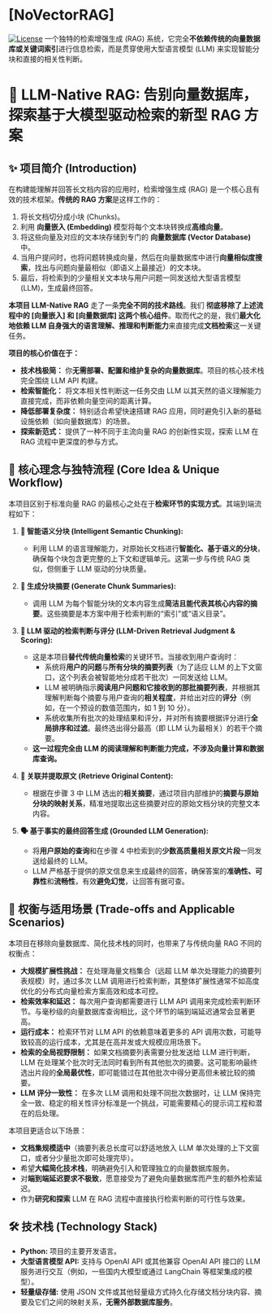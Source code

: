 # [NoVectorRAG]

[![License](https://img.shields.io/badge/License-GPL_v3-blue.svg)](https://www.gnu.org/licenses/gpl-3.0) 一个独特的检索增强生成 (RAG) 系统，它完全**不依赖传统的向量数据库或关键词索引**进行信息检索，而是贯穿使用大型语言模型 (LLM) 来实现智能分块和直接的相关性判断。

# 🎉 LLM-Native RAG: 告别向量数据库，探索基于大模型驱动检索的新型 RAG 方案

## ✨ 项目简介 (Introduction)

在构建能理解并回答长文档内容的应用时，检索增强生成 (RAG) 是一个核心且有效的技术框架。**传统的 RAG 方案**是这样工作的：

1.  将长文档切分成小块 (Chunks)。
2.  利用 **向量嵌入 (Embedding)** 模型将每个文本块转换成**高维向量**。
3.  将这些向量及对应的文本块存储到专门的 **向量数据库 (Vector Database)** 中。
4.  当用户提问时，也将问题转换成向量，然后在向量数据库中进行**向量相似度搜索**，找出与问题向量最相似（即语义上最接近）的文本块。
5.  最后，将检索到的少量相关文本块与用户问题一同发送给大型语言模型 (LLM)，生成最终回答。

**本项目 LLM-Native RAG** 走了一条**完全不同的技术路线**。我们 **彻底移除了上述流程中的 [向量嵌入] 和 [向量数据库] 这两个核心组件**。取而代之的是，我们**最大化地依赖 LLM 自身强大的语言理解、推理和判断能力**来直接完成**文档检索**这一关键任务。

**项目的核心价值在于：**

* **技术栈极简：** 你**无需部署、配置和维护复杂的向量数据库**。项目的核心技术栈完全围绕 LLM API 构建。
* **检索智能化：** 将文本相关性判断这一任务交由 LLM 以其天然的语义理解能力直接完成，而非依赖向量空间的距离计算。
* **降低部署复杂度：** 特别适合希望快速搭建 RAG 应用，同时避免引入新的基础设施依赖（如向量数据库）的场景。
* **探索新范式：** 提供了一种不同于主流向量 RAG 的创新性实现，探索 LLM 在 RAG 流程中更深度的参与方式。

## 🚀 核心理念与独特流程 (Core Idea & Unique Workflow)

本项目区别于标准向量 RAG 的最核心之处在于**检索环节的实现方式**。其端到端流程如下：

1.  **📄 智能语义分块 (Intelligent Semantic Chunking):**
    * 利用 LLM 的语言理解能力，对原始长文档进行**智能化、基于语义的分块**，确保每个块包含更完整的上下文和逻辑单元。这第一步与传统 RAG 类似，但侧重于 LLM 驱动的分块质量。

2.  **📑 生成分块摘要 (Generate Chunk Summaries):**
    * 调用 LLM 为每个智能分块的文本内容生成**简洁且能代表其核心内容的摘要**。这些摘要是本方案中用于检索判断的“索引”或“语义目录”。

3.  **🔎 LLM 驱动的检索判断与评分 (LLM-Driven Retrieval Judgment & Scoring):**
    * 这是本项目**替代传统向量检索**的关键环节。当接收到用户查询时：
        * 系统将**用户的问题**与**所有分块的摘要列表**（为了适应 LLM 的上下文窗口，这个列表会被智能地分成若干批次）一同发送给 LLM。
        * LLM 被明确指示**阅读用户问题和它接收到的那批摘要列表**，并根据其理解判断每个摘要与用户查询的**相关程度**，并给出对应的**评分**（例如，在一个预设的数值范围内，如 1 到 10 分）。
        * 系统收集所有批次的处理结果和评分，并对所有摘要根据评分进行**全局排序和过滤**。最终选出得分最高（即 LLM 认为最相关）的若干个摘要。
    * **这一过程完全由 LLM 的阅读理解和判断能力完成，不涉及向量计算和数据库查询。**

4.  **🔗 关联并提取原文 (Retrieve Original Content):**
    * 根据在步骤 3 中 LLM 选出的**相关摘要**，通过项目内部维护的**摘要与原始分块的映射关系**，精准地提取出这些摘要对应的原始文档分块的完整文本内容。

5.  **🗣️ 基于事实的最终回答生成 (Grounded LLM Generation):**
    * 将**用户原始的查询**和在步骤 4 中检索到的**少数高质量相关原文片段**一同发送给最终的 LLM。
    * LLM 严格基于提供的原文信息来生成最终的回答，确保答案的**准确性、可靠性**和**流畅性**，有效**避免幻觉**，让回答有据可查。

## 🚧 权衡与适用场景 (Trade-offs and Applicable Scenarios)

本项目在移除向量数据库、简化技术栈的同时，也带来了与传统向量 RAG 不同的权衡点：

* **大规模扩展性挑战：** 在处理海量文档集合（远超 LLM 单次处理能力的摘要列表规模）时，通过多次 LLM 调用进行检索判断，其整体扩展性通常不如高度优化的分布式向量检索方案高效和成本可控。
* **检索效率和延迟：** 每次用户查询都需要进行 LLM API 调用来完成检索判断环节。与毫秒级的向量数据库查询相比，这个环节的端到端延迟通常会显著更高。
* **运行成本：** 检索环节对 LLM API 的依赖意味着更多的 API 调用次数，可能导致较高的运行成本，尤其是在高并发或大规模应用场景下。
* **检索的全局视野限制：** 如果文档摘要列表需要分批发送给 LLM 进行判断，LLM 在处理某个批次时无法同时看到所有其他批次的摘要。这可能影响最终选出片段的**全局最优性**，即可能错过在其他批次中得分更高但未被比较的摘要。
* **LLM 评分一致性：** 在多次 LLM 调用和处理不同批次数据时，让 LLM 保持完全一致、稳定的相关性评分标准是一个挑战，可能需要精心的提示词工程和潜在的后处理。

本项目更适合以下场景：

* **文档集规模适中**（摘要列表总长度可以舒适地放入 LLM 单次处理的上下文窗口，或者分少量批次即可处理完毕）。
* 希望**大幅简化技术栈**，明确避免引入和管理独立的向量数据库服务。
* 对**端到端延迟要求不极致**，愿意接受为了避免向量数据库而产生的额外检索延迟。
* 作为**研究和探索** LLM 在 RAG 流程中直接执行检索判断的可行性与效果。

## 🛠️ 技术栈 (Technology Stack)

* **Python:** 项目的主要开发语言。
* **大型语言模型 API:** 支持与 OpenAI API 或其他兼容 OpenAI API 接口的 LLM 服务进行交互（例如，一些国内大模型或通过 LangChain 等框架集成的模型）。
* **轻量级存储:** 使用 JSON 文件或其他轻量级方式持久化存储文档分块内容、摘要及它们之间的映射关系，**无需外部数据库服务**。
